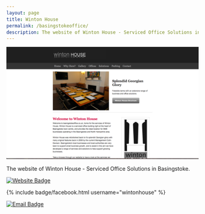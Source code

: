 ```yaml
---
layout: page
title: Winton House
permalink: /basingstokeoffice/
description: The website of Winton House - Serviced Office Solutions in Basingstoke
---
```


<style>
.content header {
    background-image: url({{ site.baseurl }}/assets/img/drone-by-clem-onojeghuo.jpg);
    background-size: cover;
    background-position: center;
    background-repeat:no-repeat;
}
</style>

![Winton House Index](/assets/img/basingstokeoffice-index.png)

The website of Winton House - Serviced Office Solutions in Basingstoke.

[![Website Badge](https://img.shields.io/badge/Visit-basingstokeoffice.co.uk-lightgrey.svg)](https://basingstokeoffice.co.uk)

{% include badge/facebook.html username="wintonhouse" %}

[![Email Badge](https://img.shields.io/badge/Email-info@basingstokeoffice.co.uk-lightgrey.svg)](mailto:info@basingstokeoffice.co.uk)
